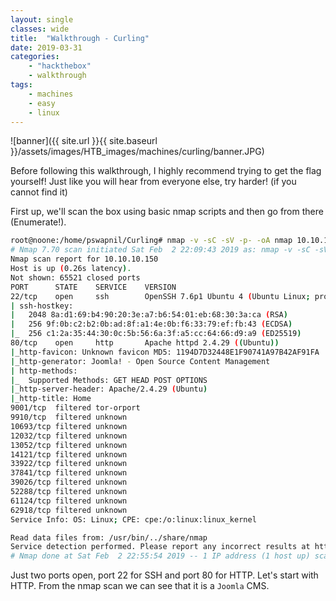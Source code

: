 ```yaml
---
layout: single
classes: wide
title:  "Walkthrough - Curling"
date: 2019-03-31
categories:
    - "hackthebox"
    - walkthrough
tags:
    - machines
    - easy
    - linux
---
```


![banner]({{ site.url }}{{ site.baseurl }}/assets/images/HTB_images/machines/curling/banner.JPG)

Before following this walkthrough, I highly recommend trying to get the flag yourself! Just like you will hear from everyone else, try harder! (if you cannot find it)

First up, we'll scan the box using basic nmap scripts and then go from there (Enumerate!).

```bash
root@noone:/home/pswapnil/Curling# nmap -v -sC -sV -p- -oA nmap 10.10.10.150
# Nmap 7.70 scan initiated Sat Feb  2 22:09:43 2019 as: nmap -v -sC -sV -p- -oA nmap 10.10.10.150
Nmap scan report for 10.10.10.150
Host is up (0.26s latency).
Not shown: 65521 closed ports
PORT      STATE    SERVICE    VERSION
22/tcp    open     ssh        OpenSSH 7.6p1 Ubuntu 4 (Ubuntu Linux; protocol 2.0)
| ssh-hostkey:
|   2048 8a:d1:69:b4:90:20:3e:a7:b6:54:01:eb:68:30:3a:ca (RSA)
|   256 9f:0b:c2:b2:0b:ad:8f:a1:4e:0b:f6:33:79:ef:fb:43 (ECDSA)
|_  256 c1:2a:35:44:30:0c:5b:56:6a:3f:a5:cc:64:66:d9:a9 (ED25519)
80/tcp    open     http       Apache httpd 2.4.29 ((Ubuntu))
|_http-favicon: Unknown favicon MD5: 1194D7D32448E1F90741A97B42AF91FA
|_http-generator: Joomla! - Open Source Content Management
| http-methods:
|_  Supported Methods: GET HEAD POST OPTIONS
|_http-server-header: Apache/2.4.29 (Ubuntu)
|_http-title: Home
9001/tcp  filtered tor-orport
9910/tcp  filtered unknown
10693/tcp filtered unknown
12032/tcp filtered unknown
13052/tcp filtered unknown
14121/tcp filtered unknown
33922/tcp filtered unknown
37841/tcp filtered unknown
39026/tcp filtered unknown
52288/tcp filtered unknown
61124/tcp filtered unknown
62918/tcp filtered unknown
Service Info: OS: Linux; CPE: cpe:/o:linux:linux_kernel

Read data files from: /usr/bin/../share/nmap
Service detection performed. Please report any incorrect results at https://nmap.org/submit/ .
# Nmap done at Sat Feb  2 22:55:54 2019 -- 1 IP address (1 host up) scanned in 2770.59 seconds
```

Just two ports open, port 22 for SSH and port 80 for HTTP.
Let's start with HTTP. From the nmap scan we can see that it is a `Joomla` CMS.
